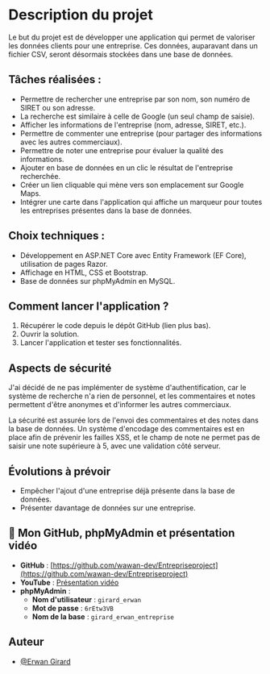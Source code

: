 # Description du projet

Le but du projet est de développer une application qui permet de valoriser les données clients pour une entreprise. Ces données, auparavant dans un fichier CSV, seront désormais stockées dans une base de données.

## Tâches réalisées :

- Permettre de rechercher une entreprise par son nom, son numéro de SIRET ou son adresse.
- La recherche est similaire à celle de Google (un seul champ de saisie).
- Afficher les informations de l'entreprise (nom, adresse, SIRET, etc.).
- Permettre de commenter une entreprise (pour partager des informations avec les autres commerciaux).
- Permettre de noter une entreprise pour évaluer la qualité des informations.
- Ajouter en base de données en un clic le résultat de l'entreprise recherchée.
- Créer un lien cliquable qui mène vers son emplacement sur Google Maps.
- Intégrer une carte dans l'application qui affiche un marqueur pour toutes les entreprises présentes dans la base de données.

## Choix techniques :

- Développement en ASP.NET Core avec Entity Framework (EF Core), utilisation de pages Razor.
- Affichage en HTML, CSS et Bootstrap.
- Base de données sur phpMyAdmin en MySQL.

## Comment lancer l'application ?

1. Récupérer le code depuis le dépôt GitHub (lien plus bas).
2. Ouvrir la solution.
3. Lancer l'application et tester ses fonctionnalités.

## Aspects de sécurité

J'ai décidé de ne pas implémenter de système d'authentification, car le système de recherche n'a rien de personnel, et les commentaires et notes permettent d'être anonymes et d'informer les autres commerciaux.

La sécurité est assurée lors de l'envoi des commentaires et des notes dans la base de données. Un système d'encodage des commentaires est en place afin de prévenir les failles XSS, et le champ de note ne permet pas de saisir une note supérieure à 5, avec une validation côté serveur.

## Évolutions à prévoir

- Empêcher l'ajout d'une entreprise déjà présente dans la base de données.
- Présenter davantage de données sur une entreprise.

## 🚀 Mon GitHub, phpMyAdmin et présentation vidéo

- **GitHub** : [https://github.com/wawan-dev/Entrepriseproject](https://github.com/wawan-dev/Entrepriseproject)
- **YouTube** : [Présentation vidéo](https://www.youtube.com/watch?v=HpSBuT8ugpc&list=PLw4NwGqyg_7udAI5yNpPVi6fhWHCjZFEw)
- **phpMyAdmin** :
  - **Nom d'utilisateur** : `girard_erwan`
  - **Mot de passe** : `6rEtw3VB`
  - **Nom de la base** : `girard_erwan_entreprise`

## Auteur

- [@Erwan Girard](https://github.com/wawan-dev/Entrepriseproject) 
